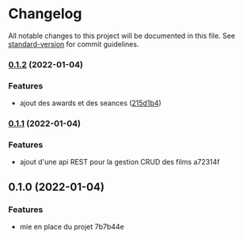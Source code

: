 # Changelog

All notable changes to this project will be documented in this file. See [standard-version](https://github.com/conventional-changelog/standard-version) for commit guidelines.

### [0.1.2](https://github.com/kilrasemifir/cinespring-mongo/compare/v0.1.1...v0.1.2) (2022-01-04)


### Features

* ajout des awards et des seances ([215d1b4](https://github.com/kilrasemifir/cinespring-mongo/commit/215d1b4fb66c3157c6e817147cf5f7995d4a9018))

### [0.1.1](///compare/v0.1.0...v0.1.1) (2022-01-04)


### Features

* ajout d'une api REST pour la gestion CRUD des films a72314f

## 0.1.0 (2022-01-04)


### Features

* mie en place du projet 7b7b44e
